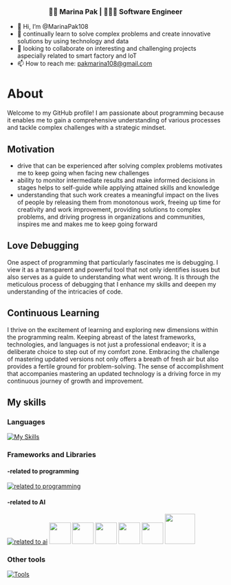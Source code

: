 
<div align="center">
<h3> 👩🏻 Marina Pak | 👩🏻‍💻 Software Engineer </h3> 
</div>

- 👋 Hi, I’m @MarinaPak108
- 👀 continually learn to solve complex problems and create innovative solutions by using technology and data
- 💞️ looking to collaborate on interesting and challenging projects aspecially related to smart factory and IoT
- 📫 How to reach me:  pakmarina108@gmail.com

# About 

Welcome to my GitHub profile! I am passionate about programming because it enables me to gain a comprehensive understanding of various processes and tackle complex challenges with a strategic mindset.

## Motivation
-	drive that can be experienced after solving complex problems motivates me to keep going when facing new challenges
-	ability to monitor intermediate results and make informed decisions in stages helps to self-guide while applying attained skills and knowledge
-	understanding that such work creates a meaningful impact on the lives of people by releasing them from monotonous work, freeing up time for creativity and work improvement, providing solutions to complex problems, and driving progress in organizations and communities, inspires me and makes me to keep going forward

## Love Debugging

One aspect of programming that particularly fascinates me is debugging. I view it as a transparent and powerful tool that not only identifies issues but also serves as a guide to understanding what went wrong. It is through the meticulous process of debugging that I enhance my skills and deepen my understanding of the intricacies of code.

## Continuous Learning

I thrive on the excitement of learning and exploring new dimensions within the programming realm. Keeping abreast of the latest frameworks, technologies, and languages is not just a professional endeavor; it is a deliberate choice to step out of my comfort zone. Embracing the challenge of mastering updated versions not only offers a breath of fresh air but also provides a fertile ground for problem-solving. The sense of accomplishment that accompanies mastering an updated technology is a driving force in my continuous journey of growth and improvement.

## My skills

### Languages

[![My Skills](https://skillicons.dev/icons?i=java,py,dart,cs,javascript,flutter,&theme=light)](https://skillicons.dev)

### Frameworks and Libraries

#### -related to programming

[![related to programming](https://skillicons.dev/icons?i=spring,hibernate,django,flask,flutter,html,css&theme=light)](https://skillicons.dev)
      
#### -related to AI

[![related to ai](https://skillicons.dev/icons?i=tensorflow&theme=light)](https://skillicons.dev)
<img width="50px" src="https://numpy.org/images/logo.svg"/> 
<img width="50px" src="https://pandas.pydata.org/static/img/pandas_mark.svg"/> 
<img width="50px" src="https://upload.wikimedia.org/wikipedia/commons/thumb/0/01/Created_with_Matplotlib-logo.svg/128px-Created_with_Matplotlib-logo.svg.png?20150219130408"/>
<img width="50px" src="https://seaborn.pydata.org/_images/logo-mark-lightbg.svg"/>
<img width="50px" src="https://feature-engine.trainindata.com/en/latest/_images/FeatureEngine.png"/>
<img width="70px" src="https://logos-download.com/wp-content/uploads/2021/01/Scikit_Learn_Logo-700x378.png"/>

### Other tools

[![Tools](https://skillicons.dev/icons?i=docker,visualstudio,vscode,idea,mysql&theme=light)](https://skillicons.dev)

</p>
<!---
MarinaPak108/MarinaPak108 is a ✨ special ✨ repository because its `README.md` (this file) appears on your GitHub profile.
You can click the Preview link to take a look at your changes.
--->
